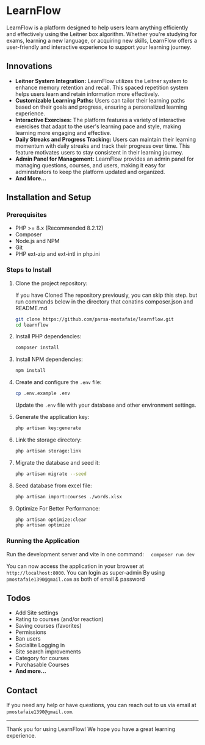 # LearnFlow

LearnFlow is a platform designed to help users learn anything efficiently and effectively using the Leitner box algorithm. Whether you're studying for exams, learning a new language, or acquiring new skills, LearnFlow offers a user-friendly and interactive experience to support your learning journey.

## Innovations

-   **Leitner System Integration:** LearnFlow utilizes the Leitner system to enhance memory retention and recall. This spaced repetition system helps users learn and retain information more effectively.
-   **Customizable Learning Paths:** Users can tailor their learning paths based on their goals and progress, ensuring a personalized learning experience.
-   **Interactive Exercises:** The platform features a variety of interactive exercises that adapt to the user's learning pace and style, making learning more engaging and effective.
-   **Daily Streaks and Progress Tracking:** Users can maintain their learning momentum with daily streaks and track their progress over time. This feature motivates users to stay consistent in their learning journey.
-   **Admin Panel for Management:** LearnFlow provides an admin panel for managing questions, courses, and users, making it easy for administrators to keep the platform updated and organized.
-   **And More...**

## Installation and Setup

### Prerequisites

-   PHP >= 8.x (Recommended 8.2.12)
-   Composer
-   Node.js and NPM
-   Git
-   PHP ext-zip and ext-intl in php.ini

### Steps to Install

1. Clone the project repository:

    If you have Cloned The repository previously, you can skip this step. but run commands below in the directory that conatins composer.json and README.md

    ```bash
    git clone https://github.com/parsa-mostafaie/learnflow.git
    cd learnflow
    ```

2. Install PHP dependencies:

    ```bash
    composer install
    ```

3. Install NPM dependencies:

    ```bash
    npm install
    ```

4. Create and configure the `.env` file:

    ```bash
    cp .env.example .env
    ```

    Update the `.env` file with your database and other environment settings.

5. Generate the application key:

    ```bash
    php artisan key:generate
    ```

6. Link the storage directory:

    ```bash
    php artisan storage:link
    ```

7. Migrate the database and seed it:

    ```bash
    php artisan migrate --seed
    ```

8. Seed database from excel file:

    ```bash
    php artisan import:courses ./words.xlsx
    ```

9. Optimize For Better Performance:

    ```bash
    php artisan optimize:clear
    php artisan optimize
    ```

### Running the Application

Run the development server and vite in one command:
`   composer run dev
  `

You can now access the application in your browser at `http://localhost:8000`.
You can login as super-admin By using `pmostafaie1390@gmail.com` as both of email & password

## Todos

-   Add Site settings
-   Rating to courses (and/or reaction)
-   Saving courses (favorites)
-   Permissions
-   Ban users
-   Socialite Logging in
-   Site search improvements
-   Category for courses
-   Purchasable Courses
-   **And more...**

## Contact

If you need any help or have questions, you can reach out to us via email at `pmostafaie1390@gmail.com`.

---

Thank you for using LearnFlow! We hope you have a great learning experience.
